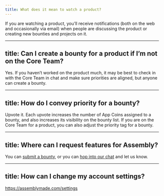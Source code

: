 ```yaml
---
title: What does it mean to watch a product?
---
```


If you are watching a product, you’ll receive notifications (both on the web and occasionally via email) when people are discussing the product or creating new bounties and projects on it.

---
title: Can I create a bounty for a product if I’m not on the Core Team?
---

Yes. If you haven’t worked on the product much, it may be best to check in with the Core Team in chat and make sure priorities are aligned, but anyone can create a bounty.

---
title: How do I convey priority for a bounty?
---

Upvote it. Each upvote increases the number of App Coins assigned to a bounty, and also increases its visibility on the bounty list. If you are on the Core Team for a product, you can also adjust the priority tag for a bounty.

---
title: Where can I request features for Assembly?
---

You can [submit a bounty](assemblymade.com/meta/wips), or you can [hop into our chat](assemblymade.com/meta/chat) and let us know.

---
title: How can I change my account settings?
---

https://assemblymade.com/settings
